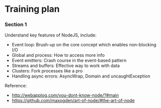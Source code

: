 # Training plan

### Section 1

Understand key features of NodeJS, include:
- Event loop: Brush-up on the core concept which enables non-blocking I/O
- Global and process: How to access more info
- Event emitters: Crash course in the event-based pattern
- Streams and buffers: Effective way to work with data
- Clusters: Fork processes like a pro
- Handling async errors: AsyncWrap, Domain and uncaughtException

Reference:
* http://webapplog.com/you-dont-know-node/?#main
* https://github.com/maxogden/art-of-node/#the-art-of-node


 
